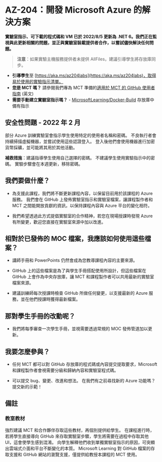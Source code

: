 # <a name="az-204-developing-solutions-for-microsoft-azure"></a>AZ-204：開發 Microsoft Azure 的解決方案

**實驗室指示、可下載的程式碼和 VM 已於 2022/8/5 更新為 .NET 6。我們正在監視與此更新相關的問題，並正與實驗室裝載提供者合作，以嘗試儘快解決任何問題。**

> **注意**：如果實驗主機服務提供者未提供 AllFiles，建議引導學生將存放庫同步。 

- **引導學生**至 [https://aka.ms/az204labs](https://aka.ms/az204labs)，取得易於使用的實驗指示清單。
- **您是 MCT 嗎？** 請參閱我們專為 MCT 準備的[適用於 MCT 的 GitHub 使用者指南](https://microsoftlearning.github.io/MCT-User-Guide/) (英文)
- **需要手動建立實驗室指示嗎？** - [MicrosoftLearning/Docker-Build](https://github.com/MicrosoftLearning/Docker-Build) 存放庫中備有指示 

## <a name="security-issue---february-2022"></a>安全性問題 - 2022 年 2 月

部分 Azure 訓練實驗室會指示學生使用特定的使用者名稱和密碼。 不良執行者會持續掃描虛擬機器，並嘗試使用這些認證登入。
登入後他們會使用機器進行加密貨幣採礦，並可能將其用於其他活動。

**補救措施**：建議指導學生使用自己選擇的密碼。 不建議學生使用實驗指示中的密碼。 實驗步驟會在本週更新，移除密碼。 

## <a name="what-are-we-doing"></a>我們要做什麼？

- 為支援此課程，我們將不斷更新課程內容，以保留目前用於該課程的 Azure 服務。  我們會在 GitHub 上發佈實驗室指示和實驗室檔案，讓課程製作者和 MCT 之間能開放貢獻的資訊，以保持課程內容與 Azure 平台的變化相符。

- 我們希望透過此方式提倡實驗室的合作精神，若您在現場授課時發現 Azure 有所變更，歡迎您直接在實驗室來源中加以改進。 

## <a name="how-should-i-use-these-files-relative-to-the-released-moc-files"></a>相對於已發佈的 MOC 檔案，我應該如何使用這些檔案？

- 講師手冊和 PowerPoints 仍然會成為您教導課程內容的主要來源。

- GitHub 上的這些檔案是為了與學生手冊搭配使用所設計，但這些檔案在 GitHub 上會作為中央存放庫，讓 MCT 和課程製作者可以共用最新的實驗室檔案來源。

- 建議訓練師每次授課時檢查 GitHub 所做任何變更，以支援最新的 Azure 服務，並在他們授課時獲得最新檔案。

## <a name="what-about-changes-to-the-student-handbook"></a>那對學生手冊的改動呢？

- 我們將每季審查一次學生手冊，並視需要透過常規的 MOC 發佈管道加以更新。

## <a name="how-do-i-contribute"></a>我要怎麼參與？

- 任何 MCT 都可以對 GitHub 存放庫的程式碼或內容提交提取要求，Microsoft 和課程製作者會視需要分級和歸納內容和實驗室程式碼。

- 可以提交 bug、變更、改進和想法。  在我們有之前尋找新的 Azure 功能嗎？  提交新的示範！

## <a name="notes"></a>備註

### <a name="classroom-materials"></a>教室教材

強烈建議 MCT 和合作夥伴存取這些教材，再個別提供給學生。  在課程進行時，若將學生直接導向 GitHub 來存取實驗室步驟，學生將需要在過程中存取其他 UI，這會使學生感到混淆。 向學生解釋他們收到單獨實驗室指示的原因，可突顯出雲端式介面和平台不斷變化的本質。 Microsoft Learning 對 GitHub 檔案的存取支援和 GitHub 網站的瀏覽支援，僅提供給教授本課程的 MCT 使用。
